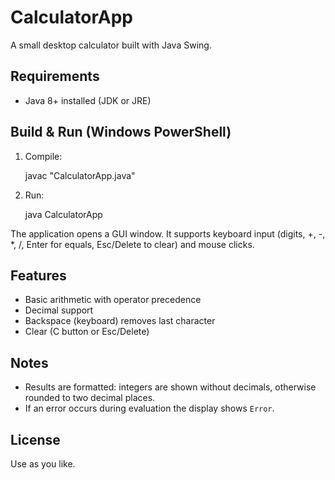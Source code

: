 # CalculatorApp

A small desktop calculator built with Java Swing.

## Requirements
- Java 8+ installed (JDK or JRE)

## Build & Run (Windows PowerShell)
1. Compile:

   javac "CalculatorApp.java"

2. Run:

   java CalculatorApp

The application opens a GUI window. It supports keyboard input (digits, +, -, *, /, Enter for equals, Esc/Delete to clear) and mouse clicks.

## Features
- Basic arithmetic with operator precedence
- Decimal support
- Backspace (keyboard) removes last character
- Clear (C button or Esc/Delete)

## Notes
- Results are formatted: integers are shown without decimals, otherwise rounded to two decimal places.
- If an error occurs during evaluation the display shows `Error`.

## License
Use as you like.